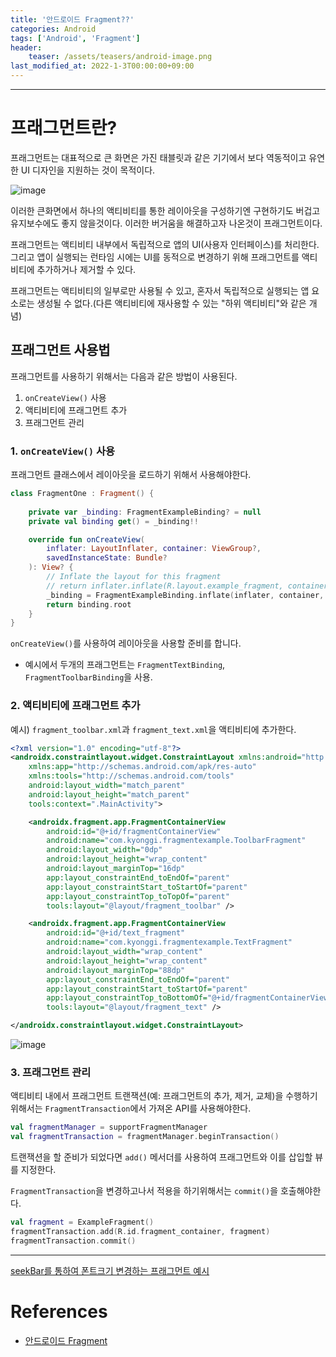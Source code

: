```yaml
---
title: '안드로이드 Fragment??'
categories: Android
tags: ['Android', 'Fragment']
header:
    teaser: /assets/teasers/android-image.png
last_modified_at: 2022-1-3T00:00:00+09:00
---
```


- - -
# 프래그먼트란?
프래그먼트는 대표적으로 큰 화면은 가진 태블릿과 같은 기기에서 보다 역동적이고 유연한 UI 디자인을 지원하는 것이 목적이다. 

![image](https://user-images.githubusercontent.com/63226023/147904530-ac4f95b4-3ef3-4b52-a23d-c5ba3ae59414.png)

이러한 큰화면에서 하나의 액티비티를 통한 레이아웃을 구성하기엔 구현하기도 버겁고 유지보수에도 좋지 않을것이다. 이러한 버거움을 해결하고자 나온것이 프래그먼트이다.

프래그먼트는 액티비티 내부에서 독립적으로 앱의 UI(사용자 인터페이스)를 처리한다. 그리고 앱이 실행되는 런타임 시에는 UI를 동적으로 변경하기 위해 프래그먼트를 액티비티에 추가하거나 제거할 수 있다.

프래그먼트는 액티비티의 일부로만 사용될 수 있고, 혼자서 독립적으로 실행되는 앱 요소로는 생성될 수 없다.(다른 액티비티에 재사용할 수 있는 "하위 액티비티"와 같은 개념)

## 프래그먼트 사용법
프래그먼트를 사용하기 위해서는 다음과 같은 방법이 사용된다.
1. `onCreateView()` 사용
2. 액티비티에 프래그먼트 추가
3. 프래그먼트 관리

### 1. `onCreateView()` 사용
프래그먼트 클래스에서 레이아웃을 로드하기 위해서 사용해야한다. 
```kotlin
class FragmentOne : Fragment() {
    
    private var _binding: FragmentExampleBinding? = null
    private val binding get() = _binding!!

    override fun onCreateView(
        inflater: LayoutInflater, container: ViewGroup?,
        savedInstanceState: Bundle?
    ): View? {
        // Inflate the layout for this fragment
        // return inflater.inflate(R.layout.example_fragment, container, false)
        _binding = FragmentExampleBinding.inflate(inflater, container, false)
        return binding.root
    }
}
```
`onCreateView()`를 사용하여 레이아웃을 사용할 준비를 합니다.

- 예시에서 두개의 프래그먼트는 `FragmentTextBinding`, `FragmentToolbarBinding`을 사용.

### 2. 액티비티에 프래그먼트 추가
예시) `fragment_toolbar.xml`과 `fragment_text.xml`을 액티비티에 추가한다. 
```xml
<?xml version="1.0" encoding="utf-8"?>
<androidx.constraintlayout.widget.ConstraintLayout xmlns:android="http://schemas.android.com/apk/res/android"
    xmlns:app="http://schemas.android.com/apk/res-auto"
    xmlns:tools="http://schemas.android.com/tools"
    android:layout_width="match_parent"
    android:layout_height="match_parent"
    tools:context=".MainActivity">

    <androidx.fragment.app.FragmentContainerView
        android:id="@+id/fragmentContainerView"
        android:name="com.kyonggi.fragmentexample.ToolbarFragment"
        android:layout_width="0dp"
        android:layout_height="wrap_content"
        android:layout_marginTop="16dp"
        app:layout_constraintEnd_toEndOf="parent"
        app:layout_constraintStart_toStartOf="parent"
        app:layout_constraintTop_toTopOf="parent"
        tools:layout="@layout/fragment_toolbar" />

    <androidx.fragment.app.FragmentContainerView
        android:id="@+id/text_fragment"
        android:name="com.kyonggi.fragmentexample.TextFragment"
        android:layout_width="wrap_content"
        android:layout_height="wrap_content"
        android:layout_marginTop="88dp"
        app:layout_constraintEnd_toEndOf="parent"
        app:layout_constraintStart_toStartOf="parent"
        app:layout_constraintTop_toBottomOf="@+id/fragmentContainerView"
        tools:layout="@layout/fragment_text" />

</androidx.constraintlayout.widget.ConstraintLayout>
```
![image](https://user-images.githubusercontent.com/63226023/147905875-efb89ff4-9a3f-4143-bb9a-2991c7668f7c.png)

### 3. 프래그먼트 관리
액티비티 내에서 프래그먼트 트랜잭션(예: 프래그먼트의 추가, 제거, 교체)을 수행하기 위해서는 `FragmentTransaction`에서 가져온 API를 사용해야한다.

```kotlin
val fragmentManager = supportFragmentManager
val fragmentTransaction = fragmentManager.beginTransaction()
```

트랜잭션을 할 준비가 되었다면 `add()` 메서더를 사용하여 프래그먼트와 이를 삽입할 뷰를 지정한다.

`FragmentTransaction`을 변경하고나서 적용을 하기위해서는 `commit()`을 호출해야한다.

```kotlin
val fragment = ExampleFragment()
fragmentTransaction.add(R.id.fragment_container, fragment)
fragmentTransaction.commit()
```
---
[seekBar를 통하여 폰트크기 변경하는 프래그먼트 예시](https://github.com/ppeper/Android_Arctic-Fox/tree/main/FragmentExample)

# References
- [안드로이드 Fragment](https://developer.android.com/guide/components/fragments)





